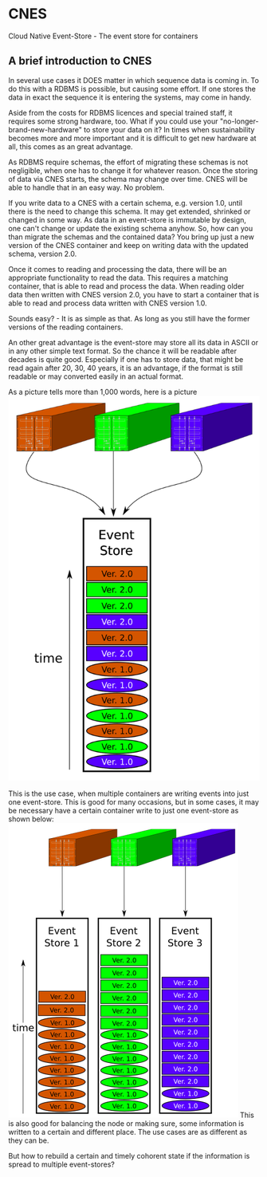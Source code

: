 # CNES
Cloud Native Event-Store - The event store for containers

## A brief introduction to CNES

In several use cases it DOES matter in which sequence data is coming in. 
To do this with a RDBMS is possible, but causing some effort.
If one stores the data in exact the sequence it is entering the systems, may
come in handy.

Aside from the costs for RDBMS licences and special trained staff, it requires some
strong hardware, too.
What if you could use your "no-longer-brand-new-hardware" to store your data on it?
In times when sustainability becomes more and more important and it is difficult to
get new hardware at all, this comes as an great advantage.

As RDBMS require schemas, the effort of migrating these schemas is not negligible, when
one has to change it for whatever reason.
Once the storing of data via CNES starts, the schema may change over time.
CNES will be able to handle that in an easy way. No problem.

If you write data to a CNES with a certain schema, e.g. version 1.0, until there is the
need to change this schema. It may get extended, shrinked or changed in some way.
As data in an event-store is immutable by design, one can't change or update the 
existing schema anyhow. 
So, how can you than migrate the schemas and the contained data?
You bring up just a new version of the CNES container and keep on writing data with 
the updated schema, version 2.0.

Once it comes to reading and processing the data, there will be an appropriate functionality
to read the data. This requires a matching container, that is able to read and process
the data.
When reading older data then written with CNES version 2.0, you have to start a container
that is able to read and process data written with CNES version 1.0.

Sounds easy? - It is as simple as that. As long as you still have the former versions of the
reading containers.

An other great advantage is the event-store may store all its data in ASCII or in any other
simple text format. So the chance it will be readable after decades is quite good.
Especially if one has to store data, that might be read again after 20, 30, 40 years, it is 
an advantage, if the format is still readable or may converted easily in an actual format.

As a picture tells more than 1,000 words, here is a picture ![Write to an Event Store](https://github.com/Javatar81/cnes/blob/2ef262104530b6f49d660ef810e48e09dc5b87e6/EventStore_write.png)

This is the use case, when multiple containers are writing events into just one event-store. This is
good for many occasions, but in some cases, it may be necessary have a certain container write to just one
event-store as shown below:
![Every container writes to his own event-store](https://github.com/Javatar81/cnes/blob/796679ddb564ecd4ecd8328f47a86129b3b87fed/graphs/EventStore_write_many.png)
This is also good for balancing the node or making sure, some information is written to a certain and different
place. The use cases are as different as they can be.

But how to rebuild a certain and timely cohorent state if the information is spread to multiple
event-stores?
